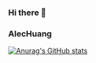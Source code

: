 ### Hi there 👋

<!--
**hellohyb/hellohyb** is a ✨ _special_ ✨ repository because its `README.md` (this file) appears on your GitHub profile.

Here are some ideas to get you started:

- 🔭 I’m currently working on ...
- 🌱 I’m currently learning ...
- 👯 I’m looking to collaborate on ...
- 🤔 I’m looking for help with ...
- 💬 Ask me about ...
- 📫 How to reach me: ...
- 😄 Pronouns: ...
- ⚡ Fun fact: ...
-->
### AlecHuang
[![Anurag's GitHub stats](https://github-readme-stats.vercel.app/api?username=hellohyb)](https://github.com/hellohyb)

